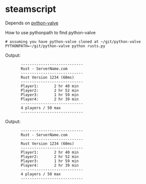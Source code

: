 # steamscript
Depends on [python-valve](https://github.com/Holiverh/python-valve)

How to use pythonpath to find python-valve
```
# assuming you have python-valve cloned at ~/git/python-valve
PYTHONPATH=~/git/python-valve python rusts.py
```
Output:
```
       ----------------------------
       Rust - ServerName.com
       ----------------------------
       Rust Version 1234 (60ms)
       ----------------------------
       Player1:       2 hr 40 min
       Player2:	      2 hr 52 min
       Player3:	      1 hr 59 min
       Player4:	      2 hr 39 min
       ----------------------------
       4 players / 50 max
       ----------------------------
```
Output:
```
       ----------------------------
       Rust - ServerName.com
       ----------------------------
       Rust Version 1234 (60ms)
       ----------------------------
       Player1:       2 hr 40 min
       Player2:	      2 hr 52 min
       Player3:	      1 hr 59 min
       Player4:	      2 hr 39 min
       ----------------------------
       4 players / 50 max
       ----------------------------
```
